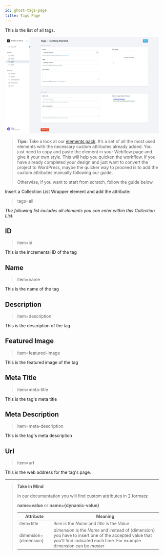 ```yaml
---
id: ghost-tags-page
title: Tags Page
---
```


This is the list of all tags. 

![](assets/ghost-tags.png)

> **Tips:**
> Take a look at our [elements pack](https://webflow.com/website/webflow-to-wordpress-elements-pack). It’s a set of all the most used elements with the necessary custom attributes already added. You just need to copy and paste the element in your Webflow page and give it your own style. This will help you quicken the workflow. If you have already completed your design and just want to convert the project to WordPress, maybe the quicker way to proceed is to add the custom attributes manually following our guide.
>
> Otherwise, if you want to start from scratch, follow the guide below.

Insert a Collection List Wrapper element and add the attribute:

> tags=all

*The following list includes all elements you can enter within this Collection List.*

## ID
> item=id

This is the incremental ID of the tag

## Name
> item=name

This is the name of the tag

## Description
> item=description

This is the description of the tag

## Featured Image
> item=featured-image

This is the featured image of the tag

## Meta Title
> item=meta-title

This is the tag's meta title

## Meta Description
> item=meta-description

This is the tag's meta description

## Url
> item=url

This is the web address for the tag's page. 


---------
> **Take in Mind**
>
> In our documentation you will find custom attributes in 2 formats:
>
> **name=value** or **name={dynamic-value}**
>
>
> **Attribute**             | **Meaning** | 
> -------------             | --------------- |
> | item=title              | *item* is the *Name* and *title* is the *Value* |
> | dimension={dimension}   | *dimension* is the *Name* and instead of {dimension} you have to insert one of the accepted value that you'll find indicated each time. For example dimension can be *master*|